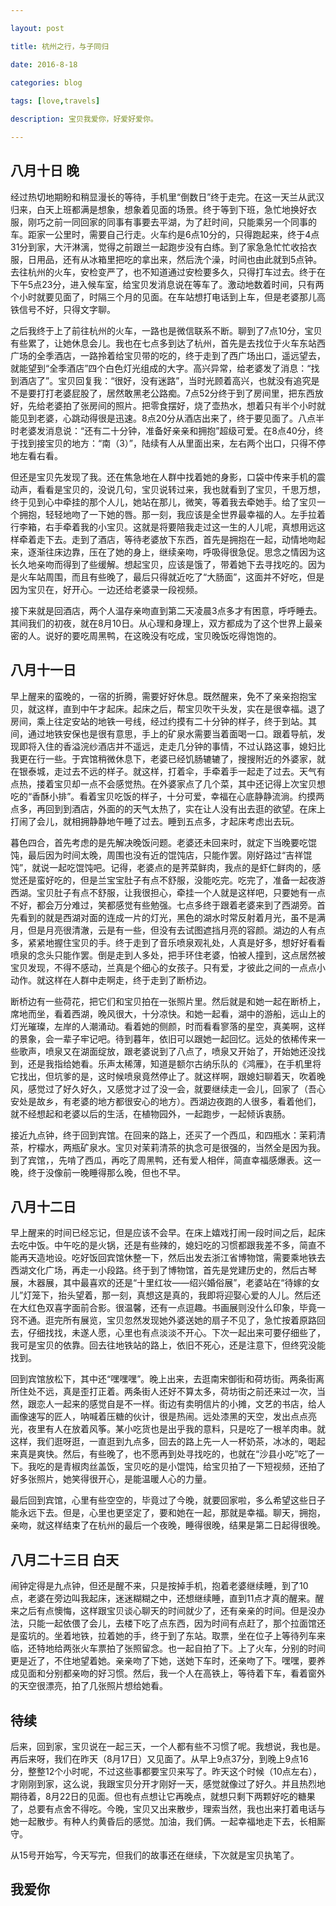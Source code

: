 ```yaml
--- 

layout: post 

title: 杭州之行，与子同归

date: 2016-8-18

categories: blog
 
tags: [love,travels]

description: 宝贝我爱你，好爱好爱你。

---
```


## 八月十日 晚

经过热切地期盼和稍显漫长的等待，手机里“倒数日”终于走完。在这一天兰从武汉归来，白天上班都满是想象，想象着见面的场景。终于等到下班，急忙地换好衣服，刚巧之前一同回家的同事有事要去平湖，为了赶时间，只能乘另一个同事的车。距家一公里时，需要自己行走。火车约是6点10分的，只得跑起来，终于4点31分到家，大汗淋漓，觉得之前跟兰一起跑步没有白练。到了家急急忙忙收拾衣服，日用品，还有从冰箱里把吃的拿出来，然后洗个澡，时间也由此就到5点钟。去往杭州的火车，安检变严了，也不知道通过安检要多久，只得打车过去。终于在下午5点23分，进入候车室，给宝贝发消息说在等车了。激动地数着时间，只有两个小时就要见面了，时隔三个月的见面。在车站想打电话到上车，但是老婆那儿高铁信号不好，只得文字聊。

之后我终于上了前往杭州的火车，一路也是微信联系不断。聊到了7点10分，宝贝有些累了，让她休息会儿。我也在七点多到达了杭州，首先是去找位于火车东站西广场的全季酒店，一路拎着给宝贝带的吃的，终于走到了西广场出口，遥远望去，就能望到“全季酒店”四个白色灯光组成的大字。高兴异常，给老婆发了消息：“找到酒店了”。宝贝回复我：“很好，没有迷路”，当时光顾着高兴，也就没有追究是不是要打打老婆屁股了，居然敢黑老公路痴。7点52分终于到了房间里，把东西放好，先给老婆拍了张房间的照片。把零食摆好，烧了壶热水，想着只有半个小时就能见到老婆，心跳动得很是迅速。8点20分从酒店出来了，终于要见面了。八点半时老婆发消息说：“还有二十分钟，准备好亲亲和拥抱”超级可爱。在8点40分，终于找到接宝贝的地方：“南（3）”，陆续有人从里面出来，左右两个出口，只得不停地左看右看。

但还是宝贝先发现了我。还在焦急地在人群中找着她的身影，口袋中传来手机的震动声，看看是宝贝的，没说几句，宝贝说转过来，我也就看到了宝贝，千思万想，终于见到心中牵挂的那个人儿，她站在那儿，微笑，等着我去牵她手。给了宝贝一个拥抱，轻轻地吻了一下她的唇。那一刻，我应该是全世界最幸福的人。左手拉着行李箱，右手牵着我的小宝贝。这就是将要陪我走过这一生的人儿呢，真想用远这样牵着走下去。走到了酒店，等待老婆放下东西，首先是拥抱在一起，动情地吻起来，逐渐往床边靠，压在了她的身上，继续亲吻，呼吸得很急促。思念之情因为这长久地亲吻而得到了些缓解。想起宝贝，应该是饿了，带着她下去寻找吃的。因为是火车站周围，而且有些晚了，最后只得就近吃了“大肠面”，这面并不好吃，但是因为宝贝在，好开心。一边还给老婆录一段视频。

接下来就是回酒店，两个人温存亲吻直到第二天凌晨3点多才有困意，呼呼睡去。其间我们的初夜，就在8月10日。从心理和身理上，双方都成为了这个世界上最亲密的人。说好的要吃周黑鸭，在这晚没有吃成，宝贝晚饭吃得饱饱的。

## 八月十一日

早上醒来的蛮晚的，一宿的折腾，需要好好休息。既然醒来，免不了亲亲抱抱宝贝，就这样，直到中午才起床。起床之后，帮宝贝吹干头发，实在是很幸福。退了房间，乘上往定安站的地铁一号线，经过约摸有二十分钟的样子，终于到站。其间，通过地铁安保也是很有意思，手上的矿泉水需要当着面喝一口。跟着导航，发现即将入住的香溢浣纱酒店并不遥远，走走几分钟的事情，不过认路这事，媳妇比我更在行一些。于宾馆稍微休息下，老婆已经饥肠辘辘了，搜搜附近的外婆家，就在银泰城，走过去不远的样子。就这样，打着伞，手牵着手一起走了过去。天气有点热，搂着宝贝却一点不会感觉热。在外婆家点了几个菜，其中还记得上次宝贝想吃的“香酥小排”。看着宝贝吃饭的样子，十分可爱，幸福在心底静静流淌。约摸两点多，再回到到酒店，外面的的天气太热了，实在让人没有出去逛的欲望。在床上打闹了会儿，就相拥静静地午睡了过去。睡到五点多，才起床考虑出去玩。

暮色四合，首先考虑的是先解决晚饭问题。老婆还未回来时，就定下当晚要吃馄饨，最后因为时间太晚，周围也没有近的馄饨店，只能作罢。刚好路过“吉祥馄饨”，就说一起吃馄饨吧。记得，老婆点的是荠菜鲜肉，我点的是虾仁鲜肉的，感觉还是蛮好吃的，但是兰宝宝肚子有点不舒服，没能吃完。吃完了，准备一起夜游西湖。宝贝肚子有点不舒服，让我很担心，牵挂一个人就是这样吧，只要她有一点不好，都会万分难过，笑都感觉有些勉强。七点多终于跟着老婆来到了西湖旁。首先看到的就是西湖对面的连成一片的灯光，黑色的湖水时常反射着月光，虽不是满月，但是月亮很清澈，云是有一些，但没有去试图遮挡月亮的容颜。湖边的人有点多，紧紧地握住宝贝的手。终于走到了音乐喷泉观礼处，人真是好多，想好好看看喷泉的念头只能作罢。倒是走到人多处，把手环住老婆，怕被人撞到，这点居然被宝贝发现，不得不感动，兰真是个细心的女孩子。只有爱，才彼此之间的一点点小动作。就这样在人群中走啊走，终于走到了断桥边。

断桥边有一些荷花，把它们和宝贝拍在一张照片里。然后就是和她一起在断桥上，席地而坐，看着西湖，晚风很大，十分凉快。和她一起看，湖中的游船，远山上的灯光璀璨，左岸的人潮涌动。看着她的侧颜，时而看看寥落的星空，真美啊，这样的景象，会一辈子牢记吧。待到暮年，依旧可以跟她一起回忆。远处的依稀传来一些歌声，喷泉又在湖面绽放，跟老婆说到了八点了，喷泉又开始了，开始她还没找到，还是我指给她看。乐声太稀薄，知道是额尔古纳乐队的《鸿雁》，在手机里将它找出，但坑爹的是，这时候喷泉竟然停止了。就这样啊，跟媳妇聊着天，吹着晚风，感觉过了好久好久，又感觉才过了没一会，就要继续走一会儿，回家了（吾心安处是故乡，有老婆的地方都很安心的地方）。西湖边夜跑的人很多，看着他们，就不经想起和老婆以后的生活，在植物园外，一起跑步，一起倾诉衷肠。

接近九点钟，终于回到宾馆。在回来的路上，还买了一个西瓜，和四瓶水：茉莉清茶，柠檬水，两瓶矿泉水。宝贝对茉莉清茶的执念可是很强的，当然全是因为我。到了宾馆，，先啃了西瓜，再吃了周黑鸭，还有爱人相伴，简直幸福感爆表。这一晚，终于没像前一晚睡得那么晚，但也不早。

## 八月十二日

早上醒来的时间已经忘记，但是应该不会早。在床上嬉戏打闹一段时间之后，起床去吃中饭。中午吃的是火锅，还是有些辣的，媳妇吃的习惯都跟我差不多，简直不能再天造地设。吃好饭回宾馆休整一下，然后出发去浙江省博物馆，需要乘地铁去西湖文化广场，再走一小段路。终于到了博物馆，首先是党建历史的，然后古琴展，木器展，其中最喜欢的还是“十里红妆——绍兴婚俗展”，老婆站在“待嫁的女儿”灯笼下，抬头望着，那一刻，真想这是真的，我即将迎娶心爱的人儿。然后还在大红色双喜字面前合影。很温馨，还有一点逗趣。书画展则没什么印象，毕竟一窍不通。逛完所有展览，宝贝忽然发现她外婆送她的扇子不见了，急忙按着原路回去，仔细找找，未遂人愿，心里也有点淡淡不开心。下次一起出来可要仔细些了，我可是宝贝的依靠。回去往地铁站的路上，依旧不死心，还是注意下，但终究没能找到。

回到宾馆放松下，其中还“嘿嘿嘿”。晚上出来，去逛南宋御街和荷坊街。两条街离所住处不远，真是歪打正着。两条街人还好不算太多，荷坊街之前还来过一次，当然，跟恋人一起来的感觉自是不一样。街边有卖明信片的小摊，文艺的书店，给人画像速写的匠人，呐喊着压糖的伙计，很是热闹。远处漆黑的天空，发出点点亮光，夜里有人在放着风筝。某小吃货也是出乎我的意料，只是吃了一根羊肉串。就这样，我们逛呀逛，一直逛到九点多，回去的路上先一人一杯奶茶，冰冰的，喝起来真是爽快。然后，有些晚了，也不愿再到处寻找吃的，也就在“沙县小吃”吃了一下。我吃的是青椒肉丝盖饭，宝贝吃的是小馄饨，给宝贝拍了一下短视频，还拍了好多张照片，她笑得很开心，是能温暖人心的力量。

最后回到宾馆，心里有些空空的，毕竟过了今晚，就要回家啦，多么希望这些日子能永远下去。但是，心里也更坚定了，要和她在一起，那就是幸福。聊天，拥抱，亲吻，就这样结束了在杭州的最后一个夜晚，睡得很晚，结果是第二日起得很晚。

## 八月二十三日 白天

闹钟定得是九点钟，但还是醒不来，只是按掉手机，抱着老婆继续睡，到了10点，老婆在旁边叫我起床，迷迷糊糊之中，还想继续睡，直到11点才真的醒来。醒来之后有点懊悔，这样跟宝贝谈心聊天的时间就少了，还有亲亲的时间。但是没办法，只能一起依偎了会儿，去楼下吃了点东西，因为时间有点赶了，那个拉面馆还是蛮坑的。坐着地铁，拉着她的手，终于到了东站。取票，坐在位子上等待列车来临，还特地给两张火车票拍了张照留念。也一起自拍了下。上了火车，分别的时间更是近了，不住地望着她。亲亲吻了下她，送她下车时，还亲吻了下。嘿嘿，要养成见面和分别都亲吻的好习惯。然后，我一个人在高铁上，等待着下车，看着窗外的天空很漂亮，拍了几张照片想给她看。

## 待续

后来，回到家，宝贝说在一起三天，一个人都有些不习惯了呢。我想说，我也是。再后来呀，我们在昨天（8月17日）又见面了。从早上9点37分，到晚上9点16分，整整12个小时呢，不过这些事都要宝贝来写了。昨天这个时候（10点左右），才刚刚到家，这么说，我跟宝贝分开才刚好一天，感觉就像过了好久。并且热烈地期待着，8月22日的见面。但也有点想让它再晚点，就想只剩下两颗好吃的糖果了，总要有点舍不得吃。今晚，宝贝又出来散步，理索当然，我也出来打着电话与她一起散步。有种人约黄昏后的感觉。加油，我们俩。一起幸福地走下去，长相厮守。

从15号开始写，今天写完，但我们的故事还在继续，下次就是宝贝执笔了。

## 我爱你



